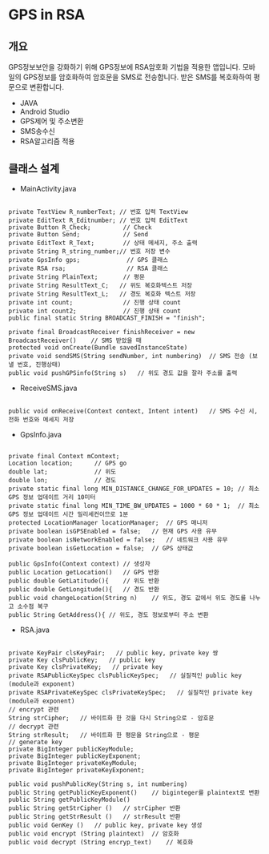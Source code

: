 # GPS in RSA

개요
-------------
GPS정보보안을 강화하기 위해 GPS정보에 RSA암호화 기법을 적용한 앱입니다.
모바일의 GPS정보를 암호화하여 암호문을 SMS로 전송합니다.
받은 SMS를 복호화하여 평문으로 변환합니다.

+ JAVA
+ Android Studio
+ GPS제어 및 주소변환
+ SMS송수신 
+ RSA알고리즘 적용

클래스 설계
-------------
+ MainActivity.java
<pre><code>
private TextView R_numberText; // 번호 입력 TextView
private EditText R_Editnumber; // 번호 입력 EditText
private Button R_Check;         // Check
private Button Send;            // Send
private EditText R_Text;        // 상태 메세지, 주소 출력
private String R_string_number;// 번호 저장 변수
private GpsInfo gps;             // GPS 클래스
private RSA rsa;                 // RSA 클래스
private String PlainText;       // 평문
private String ResultText_C;   // 위도 복호화텍스트 저장
private String ResultText_L;   // 경도 복호화 텍스트 저장
private int count;              // 진행 상태 count
private int count2;             // 진행 상태 count
public final static String BROADCAST_FINISH = "finish";

private final BroadcastReceiver finishReceiver = new BroadcastReceiver()	// SMS 받았을 때
protected void onCreate(Bundle savedInstanceState)	
private void sendSMS(String sendNumber, int numbering)	// SMS 전송 (보낼 번호, 진행상태)
public void pushGPSinfo(String s)	// 위도 경도 값을 잘라 주소를 출력
</code></pre>

+ ReceiveSMS.java
<pre><code>
public void onReceive(Context context, Intent intent)	// SMS 수신 시, 전화 번호와 메세지 저장
</code></pre>

+ GpsInfo.java
<pre><code>
private final Context mContext;
Location location;      // GPS go
double lat;             // 위도
double lon;             // 경도
private static final long MIN_DISTANCE_CHANGE_FOR_UPDATES = 10;	// 최소 GPS 정보 업데이트 거리 10미터    
private static final long MIN_TIME_BW_UPDATES = 1000 * 60 * 1;	// 최소 GPS 정보 업데이트 시간 밀리세컨이므로 1분
protected LocationManager locationManager;	// GPS 매니저
private boolean isGPSEnabled = false;	// 현재 GPS 사용 유무
private boolean isNetworkEnabled = false;	// 네트워크 사용 유무
private boolean isGetLocation = false;	// GPS 상태값

public GpsInfo(Context context)	// 생성자
public Location getLocation()	// GPS 반환
public double GetLatitude(){	// 위도 반환
public double GetLongitude(){	// 경도 반환
public void changeLocation(String n)	// 위도, 경도 값에서 위도 경도를 나누고 소수점 복구
public String GetAddress(){	// 위도, 경도 정보로부터 주소 변환
</code></pre>

+ RSA.java
<pre><code>
private KeyPair clsKeyPair;   // public key, private key 쌍
private Key clsPublicKey;   // public key
private Key clsPrivateKey;   // private key
private RSAPublicKeySpec clsPublicKeySpec;   // 실질적인 public key (module과 exponent)
private RSAPrivateKeySpec clsPrivateKeySpec;   // 실질적인 private key (module과 exponent)
// encrypt 관련
String strCipher;   // 바이트화 한 것을 다시 String으로 - 암호문
// decrypt 관련
String strResult;   // 바이트화 한 평문을 String으로 - 평문
// generate key
private BigInteger publicKeyModule;
private BigInteger publicKeyExponent;
private BigInteger privateKeyModule;
private BigInteger privateKeyExponent;
	
public void pushPublicKey(String s, int numbering)
public String getPublicKeyExponent()	// biginteger를 plaintext로 변환
public String getPublicKeyModule()
public String getStrCipher ()	// strCipher 반환
public String getStrResult ()	// strResult 반환
public void GenKey ()	// public key, private key 생성
public void encrypt (String plaintext)	// 암호화
public void decrypt (String encryp_text)	// 복호화
</code></pre>
